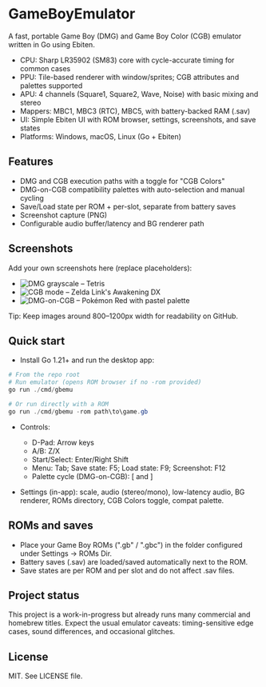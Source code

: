# GameBoyEmulator

A fast, portable Game Boy (DMG) and Game Boy Color (CGB) emulator written in Go using Ebiten.

- CPU: Sharp LR35902 (SM83) core with cycle-accurate timing for common cases
- PPU: Tile-based renderer with window/sprites; CGB attributes and palettes supported
- APU: 4 channels (Square1, Square2, Wave, Noise) with basic mixing and stereo
- Mappers: MBC1, MBC3 (RTC), MBC5, with battery-backed RAM (.sav)
- UI: Simple Ebiten UI with ROM browser, settings, screenshots, and save states
- Platforms: Windows, macOS, Linux (Go + Ebiten)

## Features

- DMG and CGB execution paths with a toggle for "CGB Colors"
- DMG-on-CGB compatibility palettes with auto-selection and manual cycling
- Save/Load state per ROM + per-slot, separate from battery saves
- Screenshot capture (PNG)
- Configurable audio buffer/latency and BG renderer path

## Screenshots

Add your own screenshots here (replace placeholders):

- ![DMG grayscale – Tetris](assets/screenshots/dmg_tetris.png)
- ![CGB mode – Zelda Link's Awakening DX](assets/screenshots/cgb_zelda_dx.png)
- ![DMG-on-CGB – Pokémon Red with pastel palette](assets/screenshots/compat_pokemon_red_pastel.png)

Tip: Keep images around 800–1200px width for readability on GitHub.

## Quick start

- Install Go 1.21+ and run the desktop app:

```powershell
# From the repo root
# Run emulator (opens ROM browser if no -rom provided)
go run ./cmd/gbemu

# Or run directly with a ROM
go run ./cmd/gbemu -rom path\to\game.gb
```

- Controls:
  - D-Pad: Arrow keys
  - A/B: Z/X
  - Start/Select: Enter/Right Shift
  - Menu: Tab; Save state: F5; Load state: F9; Screenshot: F12
  - Palette cycle (DMG-on-CGB): [ and ]

- Settings (in-app): scale, audio (stereo/mono), low-latency audio, BG renderer, ROMs directory, CGB Colors toggle, compat palette.

## ROMs and saves

- Place your Game Boy ROMs (".gb" / ".gbc") in the folder configured under Settings → ROMs Dir.
- Battery saves (.sav) are loaded/saved automatically next to the ROM.
- Save states are per ROM and per slot and do not affect .sav files.

## Project status

This project is a work-in-progress but already runs many commercial and homebrew titles.
Expect the usual emulator caveats: timing-sensitive edge cases, sound differences, and occasional glitches.

## License

MIT. See LICENSE file.
